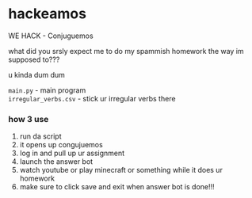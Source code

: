 # hackeamos

WE HACK - Conjuguemos

what did you srsly expect me to do my spammish homework the way im supposed to???

u kinda dum dum

`main.py` - main program<br>
`irregular_verbs.csv` - stick ur irregular verbs there

### how 3 use

1. run da script
2. it opens up congujuemos
3. log in and pull up ur assignment
4. launch the answer bot
5. watch youtube or play minecraft or something while it does ur homework
6. make sure to click save and exit when answer bot is done!!!
